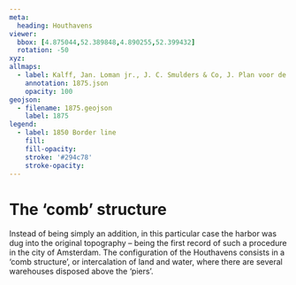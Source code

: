 ```yaml
---
meta:
  heading: Houthavens
viewer:
  bbox: [4.875044,52.389848,4.890255,52.399432]
  rotation: -50
xyz:
allmaps:
  - label: Kalff, Jan. Loman jr., J. C. Smulders & Co, J. Plan voor de uitbreiding van Amsterdam opgemaakt in 1875. Scale 1:7500. Stadsarchief Amsterdam.
    annotation: 1875.json
    opacity: 100
geojson:
  - filename: 1875.geojson
    label: 1875
legend:
  - label: 1850 Border line 
    fill:
    fill-opacity:
    stroke: '#294c78'
    stroke-opacity:
---
```

# The ‘comb’ structure
Instead of being simply an addition, in this particular case the harbor was dug into the original topography – being the first record of such a procedure in the city of Amsterdam. The configuration of the Houthavens consists in a ‘comb structure’, or intercalation of land and water, where there are several warehouses disposed above the ‘piers’.